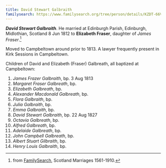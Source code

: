 ```yaml
---
title: David Stewart Galbraith
familysearch: https://www.familysearch.org/tree/person/details/KZDT-66V
---
```

***David Stewart Galbraith***.
He married at Edinburgh Parish, Edinburgh, Midlothian, Scotland 8 Jun 1812 to **Elizabeth Fraser**, daughter of *James Fraser*.[^marriage]

Moved to Campbeltown around prior to 1813.  A lawyer frequently present in Kirk Sessions in Campbeltown.


Children of David and Elizabeth (Fraser) Galbreath, all baptized at Campbeltown:

1. *James Frazer Galbraith*, bp. 3 Aug 1813
2. *Margaret Fraser Galbreath*, bp.
3. *Elizabeth Galbreath*, bp.
4. *Alexander Macdonald Galbreath*, bp. 
5. *Flora Galbraith*, bp.
6. *Julia Galbraith*, bp.
7. *Emma Galbraith*, bp.
8. *David Stewart Galbraith*, bp. 22 Aug 1827
9. *Octavia Galbreath*, bp.
10. *Alfred Galbreath*, bp.
11. *Adelaide Galbreath*, bp.
12. *John Campbell Galbreath*, bp.
13. *Albert Stuart Gilbraith*, bp.
14. *Henry Louis Galbraith*, bp.

[^marriage]: from [FamilySearch](https://www.familysearch.org/ark:/61903/1:1:XYMB-GQB), Scotland Marriages 1561-1910.

[^bio]: from  Walford, Edward. The County Families of the United Kingdom, Or Royal Manual of the Titled and Untitled Aristocracy of Great Britain and Ireland ; Containing a Brief Notice of the Descent, Birth, Marriage, Education, and Appointments of Each Person, His Heir ... Together with His Town Address and Country Residence. United Kingdom: Hardwicke, 1864.  Available on [Google Books](https://www.google.com/books/edition/The_County_Families_of_the_United_Kingdo/n9pv_1xLploC)
    > GALBRAITH, DAVID STUART, Esq., late of Machrehanish, and of Drumore House, co. Argyll
    > 
    > Only surviving son of the late Daniel Torquil Galbraith, Laird of Machrehanish,
    > by Maragaret, dau. of Archibald Stuart, Esq., of Askomibeg; b. 1780;
    > m. 1812 Elizabeth, only dau. of the late James Fraser, Esq., of Isle of Skye.
    > Educated at the University of Edinburgh. Is a J.P. and D.L. for co. Argyll. --
    > Residence: Holt Manor House, near Chippenham, Wilts.
